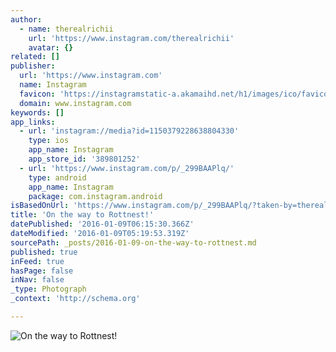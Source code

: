 ```yaml
---
author:
  - name: therealrichii
    url: 'https://www.instagram.com/therealrichii'
    avatar: {}
related: []
publisher:
  url: 'https://www.instagram.com'
  name: Instagram
  favicon: 'https://instagramstatic-a.akamaihd.net/h1/images/ico/favicon.ico/7cdab0872b15.ico'
  domain: www.instagram.com
keywords: []
app_links:
  - url: 'instagram://media?id=1150379228638804330'
    type: ios
    app_name: Instagram
    app_store_id: '389801252'
  - url: 'https://www.instagram.com/p/_299BAAPlq/'
    type: android
    app_name: Instagram
    package: com.instagram.android
isBasedOnUrl: 'https://www.instagram.com/p/_299BAAPlq/?taken-by=therealrichii'
title: 'On the way to Rottnest!'
datePublished: '2016-01-09T06:15:30.366Z'
dateModified: '2016-01-09T05:19:53.319Z'
sourcePath: _posts/2016-01-09-on-the-way-to-rottnest.md
published: true
inFeed: true
hasPage: false
inNav: false
_type: Photograph
_context: 'http://schema.org'

---
```

![On the way to Rottnest&excl;](https://scontent.cdninstagram.com/hphotos-xtf1/t51.2885-15/s640x640/sh0.08/e35/12356322_1497040073935887_1904357887_n.jpg)